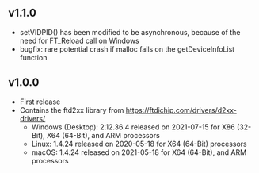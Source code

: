 ## v1.1.0
- setVIDPID() has been modified to be asynchronous, because of the need for FT_Reload call on Windows
- bugfix: rare potential crash if malloc fails on the getDeviceInfoList function

## v1.0.0
- First release
- Contains the ftd2xx library from https://ftdichip.com/drivers/d2xx-drivers/
  - Windows (Desktop): 2.12.36.4 released on 2021-07-15 for X86 (32-Bit), X64 (64-Bit), and ARM processors
  - Linux: 1.4.24 released on 2020-05-18 for X64 (64-Bit) processors
  - macOS: 1.4.24 released on 2021-05-18 for X64 (64-Bit), and ARM processors